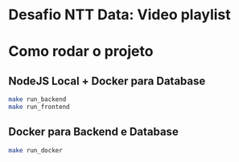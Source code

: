 # Desafio NTT Data: Video playlist


# Como rodar o projeto

## NodeJS Local + Docker para Database

```bash
make run_backend
make run_frontend
```


## Docker para Backend e Database

```bash
make run_docker
```
